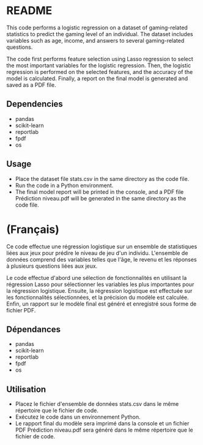 # README

This code performs a logistic regression on a dataset of gaming-related statistics to predict the gaming level of an individual. The dataset includes variables such as age, income, and answers to several gaming-related questions.

The code first performs feature selection using Lasso regression to select the most important variables for the logistic regression. Then, the logistic regression is performed on the selected features, and the accuracy of the model is calculated. Finally, a report on the final model is generated and saved as a PDF file.

## Dependencies

- pandas
- scikit-learn
- reportlab
- fpdf
- os

## Usage

- Place the dataset file stats.csv in the same directory as the code file.
- Run the code in a Python environment.
- The final model report will be printed in the console, and a PDF file Prédiction niveau.pdf will be generated in the same directory as the code file.

# (Français)

Ce code effectue une régression logistique sur un ensemble de statistiques liées aux jeux pour prédire le niveau de jeu d'un individu. L'ensemble de données comprend des variables telles que l'âge, le revenu et les réponses à plusieurs questions liées aux jeux.

Le code effectue d'abord une sélection de fonctionnalités en utilisant la régression Lasso pour sélectionner les variables les plus importantes pour la régression logistique. Ensuite, la régression logistique est effectuée sur les fonctionnalités sélectionnées, et la précision du modèle est calculée. Enfin, un rapport sur le modèle final est généré et enregistré sous forme de fichier PDF.
## Dépendances

- pandas
- scikit-learn
- reportlab
- fpdf
- os

## Utilisation

- Placez le fichier d'ensemble de données stats.csv dans le même répertoire que le fichier de code.
- Exécutez le code dans un environnement Python.
- Le rapport final du modèle sera imprimé dans la console et un fichier PDF Prédiction niveau.pdf sera généré dans le même répertoire que le fichier de code.

